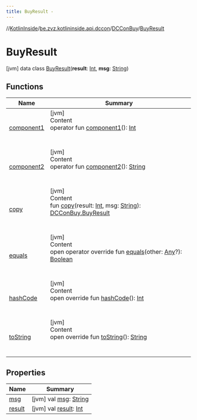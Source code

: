 ```yaml
---
title: BuyResult -
---
```

//[KotlinInside](../../../index.md)/[be.zvz.kotlininside.api.dccon](../../index.md)/[DCConBuy](../index.md)/[BuyResult](index.md)



# BuyResult  
 [jvm] data class [BuyResult](index.md)(**result**: [Int](https://kotlinlang.org/api/latest/jvm/stdlib/kotlin/-int/index.html), **msg**: [String](https://kotlinlang.org/api/latest/jvm/stdlib/kotlin/-string/index.html))   


## Functions  
  
|  Name|  Summary| 
|---|---|
| <a name="be.zvz.kotlininside.api.dccon/DCConBuy.BuyResult/component1/#/PointingToDeclaration/"></a>[component1](component1.md)| <a name="be.zvz.kotlininside.api.dccon/DCConBuy.BuyResult/component1/#/PointingToDeclaration/"></a>[jvm]  <br>Content  <br>operator fun [component1](component1.md)(): [Int](https://kotlinlang.org/api/latest/jvm/stdlib/kotlin/-int/index.html)  <br><br><br>
| <a name="be.zvz.kotlininside.api.dccon/DCConBuy.BuyResult/component2/#/PointingToDeclaration/"></a>[component2](component2.md)| <a name="be.zvz.kotlininside.api.dccon/DCConBuy.BuyResult/component2/#/PointingToDeclaration/"></a>[jvm]  <br>Content  <br>operator fun [component2](component2.md)(): [String](https://kotlinlang.org/api/latest/jvm/stdlib/kotlin/-string/index.html)  <br><br><br>
| <a name="be.zvz.kotlininside.api.dccon/DCConBuy.BuyResult/copy/#kotlin.Int#kotlin.String/PointingToDeclaration/"></a>[copy](copy.md)| <a name="be.zvz.kotlininside.api.dccon/DCConBuy.BuyResult/copy/#kotlin.Int#kotlin.String/PointingToDeclaration/"></a>[jvm]  <br>Content  <br>fun [copy](copy.md)(result: [Int](https://kotlinlang.org/api/latest/jvm/stdlib/kotlin/-int/index.html), msg: [String](https://kotlinlang.org/api/latest/jvm/stdlib/kotlin/-string/index.html)): [DCConBuy.BuyResult](index.md)  <br><br><br>
| <a name="kotlin/Any/equals/#kotlin.Any?/PointingToDeclaration/"></a>[equals](../../../be.zvz.kotlininside.utils/-string-util/-companion/index.md#%5Bkotlin%2FAny%2Fequals%2F%23kotlin.Any%3F%2FPointingToDeclaration%2F%5D%2FFunctions%2F-1231821796)| <a name="kotlin/Any/equals/#kotlin.Any?/PointingToDeclaration/"></a>[jvm]  <br>Content  <br>open operator override fun [equals](../../../be.zvz.kotlininside.utils/-string-util/-companion/index.md#%5Bkotlin%2FAny%2Fequals%2F%23kotlin.Any%3F%2FPointingToDeclaration%2F%5D%2FFunctions%2F-1231821796)(other: [Any](https://kotlinlang.org/api/latest/jvm/stdlib/kotlin/-any/index.html)?): [Boolean](https://kotlinlang.org/api/latest/jvm/stdlib/kotlin/-boolean/index.html)  <br><br><br>
| <a name="kotlin/Any/hashCode/#/PointingToDeclaration/"></a>[hashCode](../../../be.zvz.kotlininside.utils/-string-util/-companion/index.md#%5Bkotlin%2FAny%2FhashCode%2F%23%2FPointingToDeclaration%2F%5D%2FFunctions%2F-1231821796)| <a name="kotlin/Any/hashCode/#/PointingToDeclaration/"></a>[jvm]  <br>Content  <br>open override fun [hashCode](../../../be.zvz.kotlininside.utils/-string-util/-companion/index.md#%5Bkotlin%2FAny%2FhashCode%2F%23%2FPointingToDeclaration%2F%5D%2FFunctions%2F-1231821796)(): [Int](https://kotlinlang.org/api/latest/jvm/stdlib/kotlin/-int/index.html)  <br><br><br>
| <a name="kotlin/Any/toString/#/PointingToDeclaration/"></a>[toString](../../../be.zvz.kotlininside.utils/-string-util/-companion/index.md#%5Bkotlin%2FAny%2FtoString%2F%23%2FPointingToDeclaration%2F%5D%2FFunctions%2F-1231821796)| <a name="kotlin/Any/toString/#/PointingToDeclaration/"></a>[jvm]  <br>Content  <br>open override fun [toString](../../../be.zvz.kotlininside.utils/-string-util/-companion/index.md#%5Bkotlin%2FAny%2FtoString%2F%23%2FPointingToDeclaration%2F%5D%2FFunctions%2F-1231821796)(): [String](https://kotlinlang.org/api/latest/jvm/stdlib/kotlin/-string/index.html)  <br><br><br>


## Properties  
  
|  Name|  Summary| 
|---|---|
| <a name="be.zvz.kotlininside.api.dccon/DCConBuy.BuyResult/msg/#/PointingToDeclaration/"></a>[msg](msg.md)| <a name="be.zvz.kotlininside.api.dccon/DCConBuy.BuyResult/msg/#/PointingToDeclaration/"></a> [jvm] val [msg](msg.md): [String](https://kotlinlang.org/api/latest/jvm/stdlib/kotlin/-string/index.html)   <br>
| <a name="be.zvz.kotlininside.api.dccon/DCConBuy.BuyResult/result/#/PointingToDeclaration/"></a>[result](result.md)| <a name="be.zvz.kotlininside.api.dccon/DCConBuy.BuyResult/result/#/PointingToDeclaration/"></a> [jvm] val [result](result.md): [Int](https://kotlinlang.org/api/latest/jvm/stdlib/kotlin/-int/index.html)   <br>

